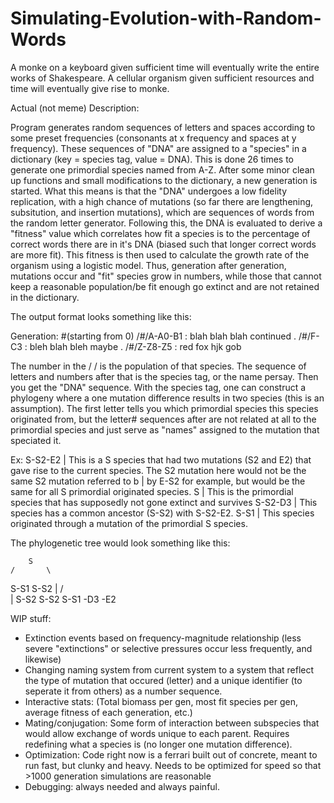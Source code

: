 # Simulating-Evolution-with-Random-Words
A monke on a keyboard given sufficient time will eventually write the entire works of Shakespeare. A cellular organism given sufficient resources and time will eventually give rise to monke.

Actual (not meme) Description:

Program generates random sequences of letters and spaces according to some preset frequencies (consonants at x frequency and spaces at y frequency). These sequences of "DNA" are assigned to a "species" in a dictionary (key = species tag, value = DNA). This is done 26 times to generate one primordial species named from A-Z. After some minor clean up functions and small modifications to the dictionary, a new generation is started. What this means is that the "DNA" undergoes a low fidelity replication, with a high chance of mutations (so far there are lengthening, subsitution, and insertion mutations), which are sequences of words from the random letter generator. Following this, the DNA is evaluated to derive a "fitness" value which correlates how fit a species is to the percentage of correct words there are in it's DNA (biased such that longer correct words are more fit). This fitness is then used to calculate the growth rate of the organism using a logistic model. Thus, generation after generation, mutations occur and "fit" species grow in numbers, while those that cannot keep a reasonable population/be fit enough go extinct and are not retained in the dictionary.

The output format looks something like this:

Generation: #(starting from 0)
/#/A-A0-B1 :  blah blah blah continued
.
/#/F-C3 :  bleh blah bleh maybe
.
/#/Z-Z8-Z5 :  red fox hjk gob

The number in the / / is the population of that species. The sequence of letters and numbers after that is the species tag, or the name persay. Then you get the "DNA" sequence.
With the species tag, one can construct a phylogeny where a one mutation difference results in two species (this is an assumption). The first letter tells you which primordial species this species originated from, but the letter# sequences after are not related at all to the primordial species and just serve as "names" assigned to the mutation that speciated it.

Ex: S-S2-E2 | This is a S species that had two mutations (S2 and E2) that gave rise to the current species. The S2 mutation here would not be the same S2 mutation referred to b             | by E-S2 for example, but would be the same for all S primordial originated species.
    S       | This is the primordial species that has supposedly not gone extinct and survives
    S-S2-D3 | This species has a common ancestor (S-S2) with S-S2-E2. 
    S-S1    | This species originated through a mutation of the primordial S species.

The phylogenetic tree would look something like this:


        S  
    /       \
  S-S1     S-S2
  |       /    \
  |      S-S2  S-S2
  S-S1   -D3   -E2


 WIP stuff:
 - Extinction events based on frequency-magnitude relationship (less severe "extinctions" or selective pressures occur less frequently, and likewise)
 - Changing naming system from current system to a system that reflect the type of mutation that occured (letter) and a unique identifier (to seperate it from others) as a number sequence.
 - Interactive stats: (Total biomass per gen, most fit species per gen, average fitness of each generation, etc.)
 - Mating/conjugation: Some form of interaction between subspecies that would allow exchange of words unique to each parent. Requires redefining what a species is (no longer one mutation difference).
 - Optimization: Code right now is a ferrari built out of concrete, meant to run fast, but clunky and heavy. Needs to be optimized for speed so that >1000 generation simulations are reasonable
 - Debugging: always needed and always painful.
    
    
